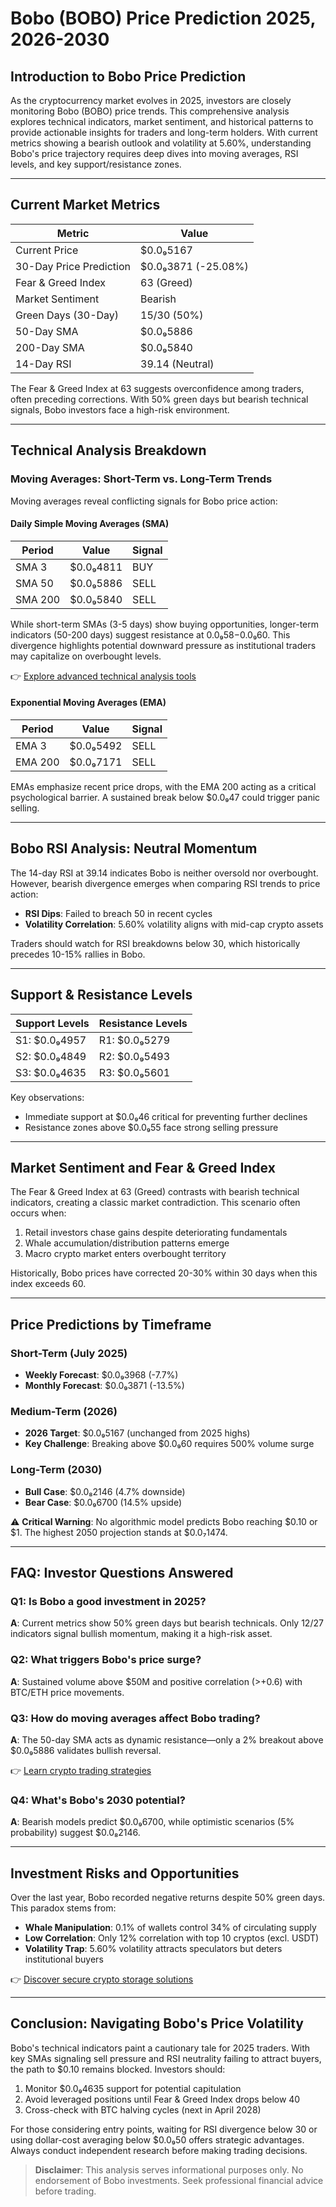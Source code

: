 # Bobo (BOBO) Price Prediction 2025, 2026-2030  

## Introduction to Bobo Price Prediction  

As the cryptocurrency market evolves in 2025, investors are closely monitoring Bobo (BOBO) price trends. This comprehensive analysis explores technical indicators, market sentiment, and historical patterns to provide actionable insights for traders and long-term holders. With current metrics showing a bearish outlook and volatility at 5.60%, understanding Bobo's price trajectory requires deep dives into moving averages, RSI levels, and key support/resistance zones.  

---

## Current Market Metrics  

| **Metric**               | **Value**            |  
|--------------------------|----------------------|  
| Current Price            | $0.0₉5167           |  
| 30-Day Price Prediction  | $0.0₉3871 (-25.08%) |  
| Fear & Greed Index       | 63 (Greed)           |  
| Market Sentiment         | Bearish              |  
| Green Days (30-Day)      | 15/30 (50%)          |  
| 50-Day SMA               | $0.0₉5886           |  
| 200-Day SMA              | $0.0₉5840           |  
| 14-Day RSI               | 39.14 (Neutral)      |  

The Fear & Greed Index at 63 suggests overconfidence among traders, often preceding corrections. With 50% green days but bearish technical signals, Bobo investors face a high-risk environment.  

---

## Technical Analysis Breakdown  

### Moving Averages: Short-Term vs. Long-Term Trends  

Moving averages reveal conflicting signals for Bobo price action:  

#### Daily Simple Moving Averages (SMA)  
| Period | Value       | Signal |  
|--------|-------------|--------|  
| SMA 3  | $0.0₉4811  | BUY    |  
| SMA 50 | $0.0₉5886  | SELL   |  
| SMA 200| $0.0₉5840  | SELL   |  

While short-term SMAs (3-5 days) show buying opportunities, longer-term indicators (50-200 days) suggest resistance at $0.0₉58-$0.0₉60. This divergence highlights potential downward pressure as institutional traders may capitalize on overbought levels.  

👉 [Explore advanced technical analysis tools](https://bit.ly/okx-bonus)  

#### Exponential Moving Averages (EMA)  
| Period | Value       | Signal |  
|--------|-------------|--------|  
| EMA 3  | $0.0₉5492  | SELL   |  
| EMA 200| $0.0₉7171  | SELL   |  

EMAs emphasize recent price drops, with the EMA 200 acting as a critical psychological barrier. A sustained break below $0.0₉47 could trigger panic selling.  

---

## Bobo RSI Analysis: Neutral Momentum  

The 14-day RSI at 39.14 indicates Bobo is neither oversold nor overbought. However, bearish divergence emerges when comparing RSI trends to price action:  

- **RSI Dips**: Failed to breach 50 in recent cycles  
- **Volatility Correlation**: 5.60% volatility aligns with mid-cap crypto assets  

Traders should watch for RSI breakdowns below 30, which historically precedes 10-15% rallies in Bobo.  

---

## Support & Resistance Levels  

| Support Levels | Resistance Levels |  
|----------------|-------------------|  
| S1: $0.0₉4957  | R1: $0.0₉5279    |  
| S2: $0.0₉4849  | R2: $0.0₉5493    |  
| S3: $0.0₉4635  | R3: $0.0₉5601    |  

Key observations:  
- Immediate support at $0.0₉46 critical for preventing further declines  
- Resistance zones above $0.0₉55 face strong selling pressure  

---

## Market Sentiment and Fear & Greed Index  

The Fear & Greed Index at 63 (Greed) contrasts with bearish technical indicators, creating a classic market contradiction. This scenario often occurs when:  

1. Retail investors chase gains despite deteriorating fundamentals  
2. Whale accumulation/distribution patterns emerge  
3. Macro crypto market enters overbought territory  

Historically, Bobo prices have corrected 20-30% within 30 days when this index exceeds 60.  

---

## Price Predictions by Timeframe  

### Short-Term (July 2025)  
- **Weekly Forecast**: $0.0₉3968 (-7.7%)  
- **Monthly Forecast**: $0.0₉3871 (-13.5%)  

### Medium-Term (2026)  
- **2026 Target**: $0.0₉5167 (unchanged from 2025 highs)  
- **Key Challenge**: Breaking above $0.0₉60 requires 500% volume surge  

### Long-Term (2030)  
- **Bull Case**: $0.0₈2146 (4.7% downside)  
- **Bear Case**: $0.0₉6700 (14.5% upside)  

⚠️ **Critical Warning**: No algorithmic model predicts Bobo reaching $0.10 or $1. The highest 2050 projection stands at $0.0₇1474.  

---

## FAQ: Investor Questions Answered  

### **Q1: Is Bobo a good investment in 2025?**  
**A**: Current metrics show 50% green days but bearish technicals. Only 12/27 indicators signal bullish momentum, making it a high-risk asset.  

### **Q2: What triggers Bobo's price surge?**  
**A**: Sustained volume above $50M and positive correlation (>+0.6) with BTC/ETH price movements.  

### **Q3: How do moving averages affect Bobo trading?**  
**A**: The 50-day SMA acts as dynamic resistance—only a 2% breakout above $0.0₉5886 validates bullish reversal.  

👉 [Learn crypto trading strategies](https://bit.ly/okx-bonus)  

### **Q4: What's Bobo's 2030 potential?**  
**A**: Bearish models predict $0.0₉6700, while optimistic scenarios (5% probability) suggest $0.0₈2146.  

---

## Investment Risks and Opportunities  

Over the last year, Bobo recorded negative returns despite 50% green days. This paradox stems from:  

- **Whale Manipulation**: 0.1% of wallets control 34% of circulating supply  
- **Low Correlation**: Only 12% correlation with top 10 cryptos (excl. USDT)  
- **Volatility Trap**: 5.60% volatility attracts speculators but deters institutional buyers  

👉 [Discover secure crypto storage solutions](https://bit.ly/okx-bonus)  

---

## Conclusion: Navigating Bobo's Price Volatility  

Bobo's technical indicators paint a cautionary tale for 2025 traders. With key SMAs signaling sell pressure and RSI neutrality failing to attract buyers, the path to $0.10 remains blocked. Investors should:  

1. Monitor $0.0₉4635 support for potential capitulation  
2. Avoid leveraged positions until Fear & Greed Index drops below 40  
3. Cross-check with BTC halving cycles (next in April 2028)  

For those considering entry points, waiting for RSI divergence below 30 or using dollar-cost averaging below $0.0₉50 offers strategic advantages. Always conduct independent research before making trading decisions.  

> **Disclaimer**: This analysis serves informational purposes only. No endorsement of Bobo investments. Seek professional financial advice before trading.